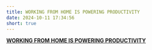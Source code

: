 ```yaml
---
title: WORKING FROM HOME IS POWERING PRODUCTIVITY
date: 2024-10-11 17:34:56
short: true
---
```


[**WORKING FROM HOME IS POWERING PRODUCTIVITY**](https://www.imf.org/en/Publications/fandd/issues/2024/09/working-from-home-is-powering-productivity-bloom)
